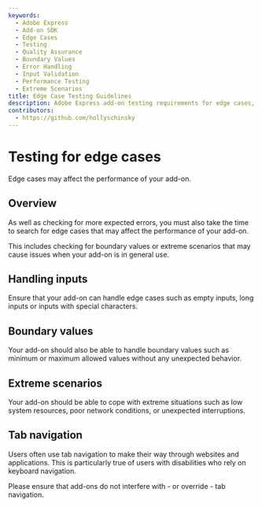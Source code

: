 ```yaml
---
keywords:
  - Adobe Express
  - Add-on SDK
  - Edge Cases
  - Testing
  - Quality Assurance
  - Boundary Values
  - Error Handling
  - Input Validation
  - Performance Testing
  - Extreme Scenarios
title: Edge Case Testing Guidelines
description: Adobe Express add-on testing requirements for edge cases, boundary values, extreme scenarios, and comprehensive quality assurance practices.
contributors:
  - https://github.com/hollyschinsky
---
```


# Testing for edge cases

Edge cases may affect the performance of your add-on.

## Overview

As well as checking for more expected errors, you must also take the time to search for edge cases that may affect the performance of your add-on.

This includes checking for boundary values or extreme scenarios that may cause issues when your add-on is in general use.

## Handling inputs

Ensure that your add-on can handle edge cases such as empty inputs, long inputs or inputs with special characters.

## Boundary values

Your add-on should also be able to handle boundary values such as minimum or maximum allowed values without any unexpected behavior.

## Extreme scenarios

Your add-on should be able to cope with extreme situations such as low system resources, poor network conditions, or unexpected interruptions.

## Tab navigation

Users often use tab navigation to make their way through websites and applications. This is particularly true of users with disabilities who rely on keyboard navigation.

Please ensure that add-ons do not interfere with - or override - tab navigation.
